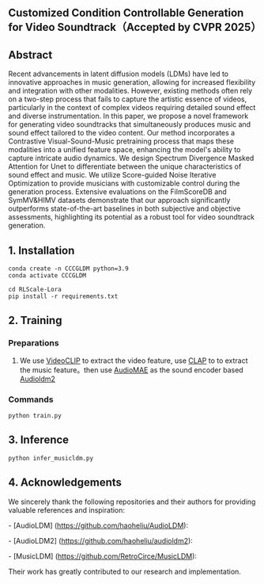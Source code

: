 ## Customized Condition Controllable Generation for Video Soundtrack（Accepted by CVPR 2025）

## Abstract
Recent advancements in latent diffusion models (LDMs) have led to innovative approaches in music generation, allowing for increased flexibility and integration with other modalities. However, existing methods often rely on a two-step process that fails to capture the artistic essence of videos, particularly in the context of complex videos requiring detailed sound effect and diverse instrumentation. In this paper, we propose a novel framework for generating video soundtracks that simultaneously produces music and sound effect tailored to the video content. Our method incorporates a Contrastive Visual-Sound-Music pretraining process that maps these modalities into a unified feature space, enhancing the model's ability to capture intricate audio dynamics. We design Spectrum Divergence Masked Attention for Unet to differentiate between the unique characteristics of sound effect and music. We utilize Score-guided Noise Iterative Optimization to provide musicians with customizable control during the generation process. Extensive evaluations on the FilmScoreDB and SymMV\&HIMV datasets demonstrate that our approach significantly outperforms state-of-the-art baselines in both subjective and objective assessments, highlighting its potential as a robust tool for video soundtrack generation.
## 1. Installation

``` shell
conda create -n CCCGLDM python=3.9
conda activate CCCGLDM

cd RLScale-Lora
pip install -r requirements.txt
```

## 2. Training

### Preparations

1. We use [VideoCLIP](https://github.com/CryhanFang/CLIP2Video) to extract the video feature, use [CLAP](https://github.com/LAION-AI/CLAP) to to extract the music feature。then use [AudioMAE](https://github.com/facebookresearch/AudioMAE) as the sound encoder based [Audioldm2](https://github.com/haoheliu/audioldm2)

### Commands

```shell
python train.py
```

## 3. Inference

```shell
python infer_musicldm.py
```
## 4. Acknowledgements

We sincerely thank the following repositories and their authors for providing valuable references and inspiration:

\- [AudioLDM] (https://github.com/haoheliu/AudioLDM):

\- [AudioLDM2] (https://github.com/haoheliu/audioldm2):

\- [MusicLDM] (https://github.com/RetroCirce/MusicLDM):

Their work has greatly contributed to our research and implementation.



